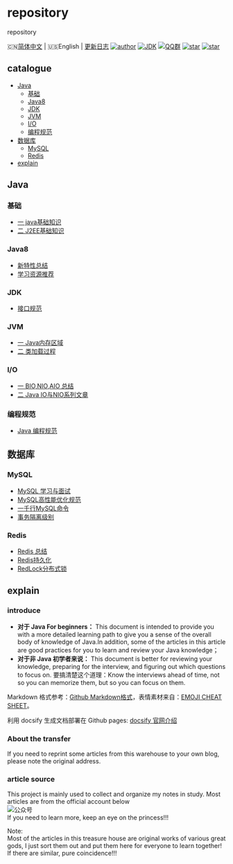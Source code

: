 # repository

repository


🇨🇳[简体中文](./README.md) | 🇺🇸English | [更新日志](https://gitee.com/Hacker-walker/repository)
[![author](https://img.shields.io/badge/author-walker-blue.svg)](https://wuxf.cn)
[![JDK](https://img.shields.io/badge/JDK-1.8-orange.svg)](https://github.com/Hacker-walker/repository)
[![QQ群](https://img.shields.io/badge/chat-walkerQQ%E7%BE%A4-yellow.svg)](https://jq.qq.com/?_wv=1027&k=5mjexzD)
<a href="https://github.com/hacker-walker/repository"><img alt="star" src="https://img.shields.io/github/stars/hacker-walker/repository.svg?label=Stars&style=social"/></a>
[![star](https://gitee.com/Hacker-walker/repository/badge/star.svg?theme=dark)](https://gitee.com/Hacker-walker/repository/stargazers)


## catalogue

- [Java](#java)
    - [基础](#基础)
    - [Java8](#Java8)
    - [JDK](#jdk)
    - [JVM](#jvm)
    - [I/O](#io)
    - [编程规范](#编程规范)
- [数据库](#数据库)
    - [MySQL](#mysql)
    - [Redis](#redis)
- [explain ](#explain )
## Java

### 基础

* [一 java基础知识](Java/Java基础知识.md)
* [二 J2EE基础知识](Java/J2EE基础知识.md)

### Java8 

* [新特性总结](Java/Java8Tutorial.md)
* [学习资源推荐](Java/Java8教程推荐.md)

### JDK 

* [接口规范](Java/jdk/JDK8接口规范-静态、默认方法.md)

### JVM

* [一 Java内存区域](Java/jvm/Java内存区域.md)
* [二 类加载过程](Java/jvm/类加载过程.md)

### I/O

* [一 BIO,NIO,AIO 总结 ](Java/io/BIO-NIO-AIO.md)
* [二 Java IO与NIO系列文章](Java/io/Java_IO与NIO.md)

### 编程规范

- [Java 编程规范](Java/Java编程规范.md)

## 数据库

### MySQL

* [MySQL 学习与面试](Mysql/MySQL.md)
* [MySQL高性能优化规范](Mysql/MySQL高性能优化规范.md)
* [一千行MySQL命令](Mysql/一千行MySQL命令.md)
* [事务隔离级别](Mysql/事务隔离级别.md)

### Redis

* [Redis 总结](Redis/Redis.md)
* [Redis持久化](Redis/Redis持久化.md)
* [RedLock分布式锁](Redis/Redlock分布式锁.md)

## explain 

### introduce

*  **对于 Java For beginners：** This document is intended to provide you with a more detailed learning path to give you a sense of the overall body of knowledge of Java.In addition, some of the articles in this article are good practices for you to learn and review your Java knowledge；
*  **对于非 Java 初学者来说：** This document is better for reviewing your knowledge, preparing for the interview, and figuring out which questions to focus on.
要搞清楚这个道理：Know the interviews ahead of time, not so you can memorize them, but so you can focus on them.

Markdown 格式参考：[Github Markdown格式](https://guides.github.com/features/mastering-markdown/)，表情素材来自：[EMOJI CHEAT SHEET](https://www.webpagefx.com/tools/emoji-cheat-sheet/)。

利用 docsify 生成文档部署在 Github pages: [docsify 官网介绍](https://docsify.js.org/#/)

### About the transfer

If you need to reprint some articles from this warehouse to your own blog, please note the original address.

### article source 

This project is mainly used to collect and organize my notes in study. Most articles are from the official account below <br>
![公众号](https://my-blog-to-use.oss-cn-beijing.aliyuncs.com/2019-6/167598cd2e17b8ec.png) <br>
If you need to learn more, keep an eye on the princess!!! <br>

Note:<br>
Most of the articles in this treasure house are original works of various great gods, I just sort them out and put them here for everyone to learn together!<br>
If there are similar, pure coincidence!!!